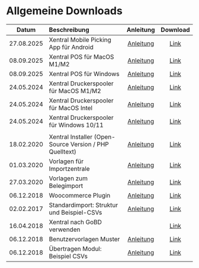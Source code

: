 # Allgemeine Downloads


| Datum      | Beschreibung                                            | Anleitung  |                                                        Download                                                         |
|------------|:--------------------------------------------------------|:-----:|:-----------------------------------------------------------------------------------------------------------------------:|
| 27.08.2025 | Xentral Mobile Picking App für Android                | [Anleitung](https://docs.google.com/document/d/1n2c-cUPl1av-sZ_CeQifq-aYhEdqoqvhWib1c01U0V8/edit?tab=t.3f9vyodh2ja0#heading=h.2vbcwud7cfe1) |    [Link](https://github.com/xentral/downloads/raw/refs/heads/master/files/mobile-apps/picking-app/app-release.apk)     |
| 08.09.2025 | Xentral POS für MacOS M1/M2                  | [Anleitung](https://help.xentral.com/hc/de/articles/360016758359-Einrichtung-des-POS)                                 |            [Link](https://github.com/xentral/downloads/raw/master/files/POS/Xentral-POS-Installer-1.0.4.dmg)            |
| 08.09.2025 | Xentral POS für Windows                      | [Anleitung](https://help.xentral.com/hc/de/articles/360016758359-Einrichtung-des-POS)                                 |              [Link](https://github.com/xentral/downloads/raw/master/files/POS/XentralPOS-setup_1.0.4.exe)               |
| 24.05.2024 | Xentral Druckerspooler für MacOS M1/M2                  | [Anleitung](https://help.xentral.com/hc/de/articles/360016756299-Deinen-Drucker-mit-Xentral-verbinden) |            [Link](https://github.com/xentral/downloads/raw/master/files/spooler/Xentral%20Spooler-arm64.dmg)            |
| 24.05.2024 | Xentral Druckerspooler für MacOS Intel                  | [Anleitung](https://help.xentral.com/hc/de/articles/360016756299-Deinen-Drucker-mit-Xentral-verbinden) |             [Link](https://github.com/xentral/downloads/raw/master/files/spooler/Xentral%20Spooler-x64.dmg)             |
| 24.05.2024 | Xentral Druckerspooler für Windows 10/11                | [Anleitung](https://help.xentral.com/hc/de/articles/360016756299-Deinen-Drucker-mit-Xentral-verbinden) |             [Link](https://github.com/xentral/downloads/raw/master/files/spooler/Xentral%20Spooler-x64.exe)             |
|            |                                                         ||                                                                                                                         |
| 18.02.2020 | Xentral Installer (Open-Source Version / PHP Quelltext) | [Anleitung](https://help.xentral.com/hc/de/articles/360017377620-Installation-von-xentral-ab-Version-19-1) |                 [Link](https://github.com/xentral-erp-software-gmbh/downloads/raw/master/installer.zip)                 |
| 01.03.2020 | Vorlagen für Importzentrale                             | [Anleitung](https://help.xentral.com/hc/de/articles/360016758939-Import-Export) |         [Link](https://github.com/xentral-erp-software-gmbh/downloads/blob/master/importzentrale_vorlagen.zip)          |
| 27.03.2020 | Vorlagen zum Belegimport                                | [Anleitung](https://help.xentral.com/hc/de/articles/360016757059-Belege-Importer) |          [Link](https://github.com/xentral-erp-software-gmbh/downloads/blob/master/belegeimport_vorlagen.zip)           |
| 06.12.2018 | Woocommerce Plugin                                         | [Anleitung](https://help.xentral.com/hc/de/articles/360016761119-WooCommerce) |            [Link](https://github.com/xentral-erp-software-gmbh/downloads/raw/master/woocommerceimporter.zip)            |
| 02.02.2017 | Standardimport: Struktur und Beispiel-CSVs                 | [Anleitung](https://help.xentral.com/hc/de/articles/360016758939-Import-Export) | [Link](https://github.com/xentral-erp-software-gmbh/downloads/raw/master/standardimport-struktur-und-beispiel-csvs.zip) |
| 16.04.2018 | Xentral nach GoBD verwenden                                 |  |          [Link](https://github.com/xentral-erp-software-gmbh/downloads/raw/master/wawision_nach_gobd_v1.1.pdf)          |
| 06.12.2018 | Benutzervorlagen Muster                                    | [Anleitung](https://help.xentral.com/hc/de/articles/360020065779-Benutzer-Vorlage) |             [Link](https://github.com/xentral-erp-software-gmbh/downloads/raw/master/benutzervorlagen.zip)              |
| 06.12.2018 | Übertragen Modul: Beispiel CSVs                            | [Anleitung](https://help.xentral.com/hc/de/articles/360016738020-%C3%9Cbertragungen-CSV-XML-EDI-PDF-) |            [Link](https://github.com/xentral-erp-software-gmbh/downloads/raw/master/uebertragungen_csv.zip)             |
